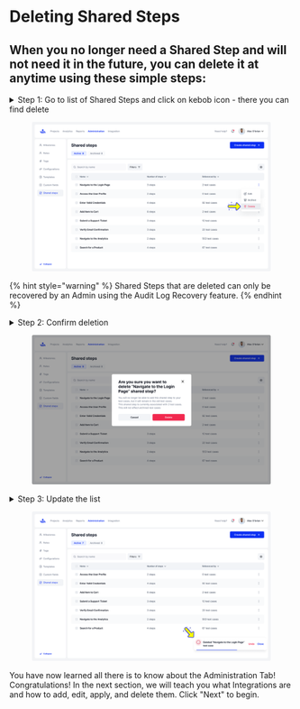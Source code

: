 # Deleting Shared Steps

## **When you no longer need a Shared Step and will not need it in the future, you can delete it at anytime using these simple steps:**

<details>

<summary>Step 1: Go to list of Shared Steps and click on kebob icon - there you can find delete</summary>



</details>

<figure><img src="../../.gitbook/assets/174_Shared steps list - menu.png" alt=""><figcaption></figcaption></figure>

{% hint style="warning" %}
Shared Steps that are deleted can only be recovered by an Admin using the Audit Log Recovery feature.&#x20;
{% endhint %}

<details>

<summary>Step 2: Confirm deletion </summary>

A confirmation message will appear asking if you are sure you want to delete the Shared Step. Confirm your choice.

</details>

<figure><img src="../../.gitbook/assets/176_Shared steps list - Delete shared step.png" alt=""><figcaption></figcaption></figure>

<details>

<summary>Step 3: Update the list </summary>

After confirmation, the list will update to reflect the deletion. You may quickly undo the deletion by clicking "Undo" on the toaster popup.&#x20;

</details>

<figure><img src="../../.gitbook/assets/175_Shared steps list - Deleted.png" alt=""><figcaption></figcaption></figure>

You have now learned all there is to know about the Administration Tab! Congratulations! In the next section, we will teach you what Integrations are and how to add, edit, apply, and delete them. Click "Next" to begin.
